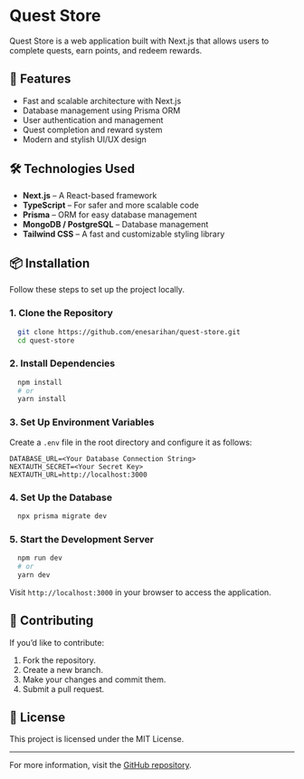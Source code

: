 # Quest Store

Quest Store is a web application built with Next.js that allows users to complete quests, earn points, and redeem rewards.

## 🚀 Features

- Fast and scalable architecture with Next.js
- Database management using Prisma ORM
- User authentication and management
- Quest completion and reward system
- Modern and stylish UI/UX design

## 🛠 Technologies Used

- **Next.js** – A React-based framework
- **TypeScript** – For safer and more scalable code
- **Prisma** – ORM for easy database management
- **MongoDB / PostgreSQL** – Database management
- **Tailwind CSS** – A fast and customizable styling library

## 📦 Installation

Follow these steps to set up the project locally.

### 1. Clone the Repository

```bash
  git clone https://github.com/enesarihan/quest-store.git
  cd quest-store
```

### 2. Install Dependencies

```bash
  npm install
  # or
  yarn install
```

### 3. Set Up Environment Variables

Create a `.env` file in the root directory and configure it as follows:

```env
DATABASE_URL=<Your Database Connection String>
NEXTAUTH_SECRET=<Your Secret Key>
NEXTAUTH_URL=http://localhost:3000
```

### 4. Set Up the Database

```bash
  npx prisma migrate dev
```

### 5. Start the Development Server

```bash
  npm run dev
  # or
  yarn dev
```

Visit `http://localhost:3000` in your browser to access the application.

## 🤝 Contributing

If you’d like to contribute:

1. Fork the repository.
2. Create a new branch.
3. Make your changes and commit them.
4. Submit a pull request.

## 📜 License

This project is licensed under the MIT License.

---

For more information, visit the [GitHub repository](https://github.com/enesarihan/quest-store).
